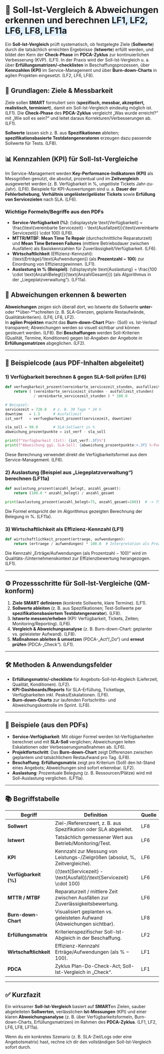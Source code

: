 # 📏 Soll-Ist-Vergleich & Abweichungen erkennen und berechnen <span style="background:#e0f0ff;">LF1, LF2, LF6, LF8, LF11a</span>

Ein **Soll-Ist-Vergleich** prüft systematisch, ob festgelegte Ziele (**Sollwerte**) durch die tatsächlich erreichten Ergebnisse (**Istwerte**) erfüllt werden, und bildet den Kern der **Check-Phase** im **PDCA-Zyklus** zur kontinuierlichen Verbesserung (KVP). (LF1). 
In der Praxis wird der Soll-Ist-Vergleich u. a. über **Erfüllungsmatrizen/-checklisten** in Beschaffungsprozessen, über **Kennzahlen (KPI)** im Service-Management und über **Burn-down-Charts** in agilen Projekten eingesetzt. (LF2, LF6, LF8).   

## 🎯 Grundlagen: Ziele & Messbarkeit

Ziele sollen **SMART** formuliert sein (**spezifisch, messbar, akzeptiert, realistisch, terminiert**), damit ein Soll-Ist-Vergleich eindeutig möglich ist. (LF1). 
Die **Check-Phase** des **PDCA-Zyklus** vergleicht „Was wurde erreicht?“ mit „Wie soll es sein?“ und leitet daraus Korrekturen/Verbesserungen ab. (LF1). 

**Sollwerte** lassen sich z. B. aus **Spezifikationen** ableiten; **spezifikationsbasierte Testdatengeneratoren** erzeugen dazu passende Sollwerte für Tests. (LF8). 

## 📊 Kennzahlen (KPI) für Soll-Ist-Vergleiche

Im Service-Management werden **Key-Performance-Indikatoren (KPI)** als Messgrößen genutzt, die absolut, prozentual und im **Zeitvergleich** ausgewertet werden (z. B. Verfügbarkeit in %, ungelöste Tickets Jahr-zu-Jahr). (LF6). 
Beispiele für KPI-Auswertungen sind u. a. **Dauer der Fehlerbehebung**, **Verhältnis ungelöster/gelöster Tickets** sowie **Erfüllung von Servicezielen** nach SLA. (LF6). 

### Wichtige Formeln/Begriffe aus den PDFs

* **Service-Verfügbarkeit (%)**:
  (\displaystyle \text{Verfügbarkeit} = \frac{\text{vereinbarte Servicezeit} - \text{Ausfallzeit}}{\text{vereinbarte Servicezeit}} \cdot 100) (LF6). 
* **MTTR/MTBF**: **Mean Time To Repair** (durchschnittliche Reparaturzeit) und **Mean Time Between Failures** (mittlere Betriebsdauer zwischen Ausfällen) als Basiskennzahlen für Zuverlässigkeit/Verfügbarkeit. (LF6). 
* **Wirtschaftlichkeit** (Effizienz-Kennzahl): (\text{Erträge}/\text{Aufwendungen}) (als **Prozentzahl − 100**) zur Einordnung von Effizienzgewinnen. (LF1). 
* **Auslastung in % (Beispiel)**: (\displaystyle \text{Auslastung} = \frac{100 \cdot \text{AnzahlBelegt}}{\text{AnzahlGesamt}}) (als Algorithmus in der „Liegeplatzverwaltung“). (LF11a). 

## 🧠 Abweichungen erkennen & bewerten

**Abweichungen** zeigen sich überall dort, wo Istwerte die Sollwerte **unter-** oder **über-**schreiten (z. B. SLA-Grenzen, geplante Restaufwände, Qualitätskriterien). (LF6, LF8, LF2).   
In **agilen Projekten** macht das **Burn-down-Chart** Plan- (Soll) vs. Ist-Verlauf transparent; Abweichungen werden so visuell sichtbar und können gesteuert werden. (LF8). 
Bei **Beschaffungen** werden Soll-Kriterien (Qualität, Termine, Konditionen) gegen Ist-Angaben der Angebote in **Erfüllungsmatrizen** abgeglichen. (LF2). 

---

## 🧩 Beispielcode (aus PDF-Inhalten abgeleitet)

### 1) Verfügbarkeit berechnen & gegen SLA-Soll prüfen (LF6)

```python
def verfuegbarkeit_prozent(vereinbarte_servicezeit_stunden, ausfallzeit_stunden):
    return ( (vereinbarte_servicezeit_stunden - ausfallzeit_stunden)
             / vereinbarte_servicezeit_stunden ) * 100.0

# Beispiel:
servicezeit = 720.0   # z. B. 30 Tage * 24 h
downtime   = 1.5      # Ausfallzeit
ist_verf   = verfuegbarkeit_prozent(servicezeit, downtime)

sla_soll = 99.9       # SLA-Sollwert in %
abweichung_prozentpunkte = ist_verf - sla_soll

print(f"Verfügbarkeit (Ist): {ist_verf:.3f}%")
print(f"Abweichung ggü. SLA-Soll: {abweichung_prozentpunkte:+.3f} %-Punkte")
```

Diese Berechnung verwendet direkt die Verfügbarkeitsformel aus dem Service-Management. (LF6). 

### 2) Auslastung (Beispiel aus „Liegeplatzverwaltung“) berechnen (LF11a)

```python
def auslastung_prozent(anzahl_belegt, anzahl_gesamt):
    return (100.0 * anzahl_belegt) / anzahl_gesamt

print(auslastung_prozent(anzahl_belegt=75, anzahl_gesamt=100))  # -> 75.0
```

Die Formel entspricht der im Algorithmus gezeigten Berechnung der Belegung in %. (LF11a). 

### 3) Wirtschaftlichkeit als Effizienz-Kennzahl (LF1)

```python
def wirtschaftlichkeit_prozent(ertraege, aufwendungen):
    return (ertraege / aufwendungen) * 100.0  # Interpretation als Prozentwert
```

Die Kennzahl „Erträge/Aufwendungen (als Prozentzahl − 100)“ wird im Qualitäts-/Unternehmenskontext zur Effizienzbewertung herangezogen. (LF1). 

---

## ⚙️ Prozessschritte für Soll-Ist-Vergleiche (QM-konform)

1. **Ziele SMART definieren** (konkrete Sollwerte, klare Termine). (LF1). 
2. **Sollwerte ableiten** (z. B. aus Spezifikationen; Test-Sollwerte per **spezifikationsbasiertem Testdatengenerator**). (LF8). 
3. **Istwerte messen/erheben** (KPI: Verfügbarkeit, Tickets, Zeiten; Monitoring/Reporting). (LF6). 
4. **Vergleich & Abweichungsanalyse** (z. B. Burn-down-Chart: geplanter vs. geleisteter Aufwand). (LF8). 
5. **Maßnahmen ableiten & umsetzen** (PDCA-„Act“/„Do“) und **erneut prüfen** (PDCA-„Check“). (LF1). 

---

## 🛠️ Methoden & Anwendungsfelder

* **Erfüllungsmatrix/-checkliste** für Angebots-Soll-Ist-Abgleich (Lieferzeit, Qualität, Konditionen). (LF2). 
* **KPI-Dashboards/Reports** für SLA-Erfüllung, Ticketlage, Verfügbarkeiten inkl. Peaks/Eskalationen. (LF6). 
* **Burn-down-Charts** zur laufenden Fortschritts- und Abweichungskontrolle im Sprint. (LF8). 

---

## 🧪 Beispiele (aus den PDFs)

* **Service-Verfügbarkeit**: Mit obiger Formel werden Ist-Verfügbarkeiten berechnet und mit **SLA-Soll** verglichen; Abweichungen leiten Eskalationen oder Verbesserungsmaßnahmen ab. (LF6). 
* **Projektfortschritt**: Das **Burn-down-Chart** zeigt Differenzen zwischen geplantem und tatsächlichem Restaufwand pro Tag. (LF8). 
* **Beschaffung**: **Erfüllungsmatrix** zeigt pro Kriterium (Soll) den Ist-Stand eines Angebots; Abweichungen sind sofort erkennbar. (LF2). 
* **Auslastung**: Prozentuale Belegung (z. B. Ressourcen/Plätze) wird mit Soll-Auslastung verglichen. (LF11a). 

---

## 📚 Begriffstabelle

| **Begriff**            | **Definition**                                                                  | **Quelle** |
| ---------------------- | ------------------------------------------------------------------------------- | ---------- |
| **Sollwert**           | Ziel-/Referenzwert, z. B. aus Spezifikation oder SLA abgeleitet.                | LF8        |
| **Istwert**            | Tatsächlich gemessener Wert aus Betrieb/Monitoring/Test.                        | LF6        |
| **KPI**                | Kennzahl zur Messung von Leistungs-/Zielgrößen (absolut, %, Zeitvergleiche).    | LF6        |
| **Verfügbarkeit (%)**  | ((\text{Servicezeit} - \text{Ausfall})/\text{Servicezeit} \cdot 100)            | LF6        |
| **MTTR / MTBF**        | Reparaturzeit / mittlere Zeit zwischen Ausfällen zur Zuverlässigkeitsbewertung. | LF6        |
| **Burn-down-Chart**    | Visualisiert geplanten vs. geleisteten Aufwand (Abweichungen sichtbar).         | LF8        |
| **Erfüllungsmatrix**   | Kriterienspezifischer Soll-Ist-Abgleich in der Beschaffung.                     | LF2        |
| **Wirtschaftlichkeit** | Effizienz-Kennzahl Erträge/Aufwendungen (als % − 100).                          | LF1        |
| **PDCA**               | Zyklus Plan-Do-Check-Act; Soll-Ist-Vergleich in „Check“.                        | LF1        |

---

## ✅ Kurzfazit

Ein wirksamer **Soll-Ist-Vergleich** basiert auf **SMART**en Zielen, sauber abgeleiteten **Sollwerten**, verlässlichen **Ist-Messungen** (KPI) und einer klaren **Abweichungsanalyse** (z. B. über Verfügbarkeitsformeln, Burn-down-Charts, Erfüllungsmatrizen) im Rahmen des **PDCA-Zyklus**. (LF1, LF2, LF6, LF8, LF11a).     

Wenn du ein konkretes Szenario (z. B. SLA-Ziel/Logs oder eine Angebotsmatrix) hast, rechne ich dir den vollständigen Soll-Ist-Vergleich sofort durch.
